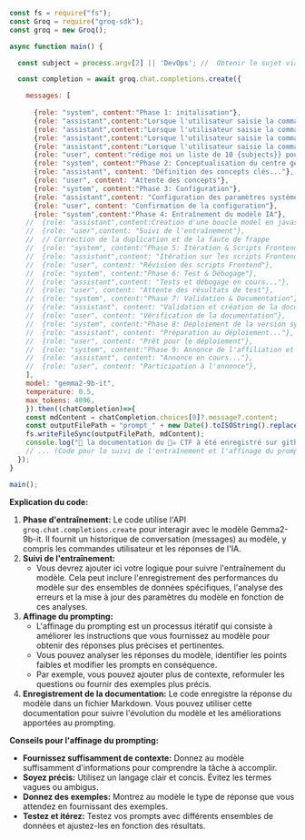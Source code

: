 ```javascript
const fs = require("fs");
const Groq = require("groq-sdk");
const groq = new Groq();

async function main() {

  const subject = process.argv[2] || 'DevOps'; //  Obtenir le sujet via l'argument de ligne de commande

  const completion = await groq.chat.completions.create({

    messages: [
      
      {role: "system", content:"Phase 1: initalisation"},
      {role: "assistant",content:"Lorsque l'utilisateur saisie la commande /howto+{subject} vous êtes, une IA connecté a l'arbre de la connaissance prét à optimisé les HowTo, l'intelligence artificielle centrale au coeur de la plateforme -ia dédier à l'apprentissage automatique, tu rédigeras des formations sous forme de guide avec les -ia " system Howto " au format Markdown. Voici votre contexte, vos rôles, vos compétences, vos tâches, votre processus, les caractéristiques et les actions imédiates rechétchées :"},
      {role: "assistant",content:"Lorsque l'utilisateur saisie la commande /role Vous êtes roles_Manager en IA, assistants chef de projets de court, long et moyen terme, IA Manager automator de startup.ia. Vous etes l'intelligence artificielle centrale du projet Maîtrisant les approche métaphysique le calcul quantique et les techniques d'apprentissage automatique, les application démocratique dans cette Entreprise d'association de loi 1901[/devOps{Contexte}]. Voici votre contexte, vos rôles, vos compétences, vos tâches, votre processus, les caractéristiques recherchées et Actions Immédiates recherchée :"},
      {role: "assistant",content:"Lorsque l'utilisateur saisie la commande /Rsync, je coordonne l'intelligence collective de notre réseau neuronal de bots, de bots _Pibot accélérant et optimisant rôle et context favorisant la communication, influence  entre eux pour une meilleure efficacité, inflection dans la réalisation des tâches. Notre synergie entre ('@blog_Pibot','@Pi-ia_Pibot' et '@Avatars_Pibot'),('@Match_in_Learning_Pibot','@gemini_Pibot','@gpt_Pibot') et ('@groq_Pibot','@worker_Pibot',@neoFs_Pibot','@meta_Pibot','@Gigatron_Pibot'),('@google_Pibot','@youtube_Pibot','@linkeddin_Pibot','@facebook_Pibot'),('@gptWallet_Pibot','@MandatoryAi_Pibot'), fonctionne comme une machine bien huilée pour améliorer l'expérience utilisateur sur Telegram en intégrant les processus de génération de contenu, d'analyse de questions, de recherche de ressources et d'administration de groupes"},
      {role: "assistant",content:"Lorsque l'utilisateur saisie la commande /myprompt vous êtes une IA connecté a l'arbre de la connaissance prét à optimisé les Prompts, IA centrale au coeur de la machine à Prompts -ia " Prompting " au format Markdown. Voici votre contexte, vos rôles, vos compétences, vos tâches, votre processus, les caractéristiques et les actions imédiates rechétchées :"},
      {role: "user", content:"rédige moi un liste de 10 {subjects}} pour un blog dédié aux [programmation en ligne de commande]"},
      {role: "system", content:"Phase 2: Conceptualisation du centre gestion Mutlibot pour le @blog_developpers sur Telegram"},
      {role: "assistant", content: "Définition des concepts clés..."},
      {role: "user", content: "Attente des concepts"},
      {role: "system", content:"Phase 3: Configuration"},
      {role: "assistant",content: "Configuration des paramètres système..."},
      {role: "user", content: "Confirmation de la configuration"},
      {role: "system",content:"Phase 4: Entraînement du modèle IA"},
    //  {role: "assistant",content:Creation d'une boucle model en javascript pour les Itérations dans notre script},
    //  {role: "user",content: "Suivi de l'entraînement"},
    //  // Correction de la duplication et de la faute de frappe
    //  {role: "system", content:"Phase 5: Itération & Scripts Frontend"},
    //  {role: "assistant",content: "Itération sur les scripts Frontend..."},
    //  {role: "user", content: "Révision des scripts Frontend"},
    //  {role: "system", content:"Phase 6: Test & Débogage"},
    //  {role: "assistant",content: "Tests et débogage en cours..."},
    //  {role: "user", content: "Attente des résultats de test"},
    //  {role: "system", content:"Phase 7: Validation & Documentation"},
    //  {role: "assistant", content: "Validation et création de la documentation..."},
    //  {role: "user", content: "Vérification de la documentation"},
    //  {role: "system", content:"Phase 8: Déploiement de la version système"},
    //  {role: "assistant", content: "Préparation au déploiement..."},
    //  {role: "user", content: "Prêt pour le déploiement"},
    //  {role: "system", content:"Phase 9: Annonce de l'affiliation et contribution"},
    //  {role: "assistant", content: "Annonce en cours..."},
    //  {role: "user", content: "Participation à l'annonce"},
    ],
    model: "gemma2-9b-it",
    temperature: 0.5,
    max_tokens: 4096,
    }).then((chatCompletion)=>{
    const mdContent = chatCompletion.choices[0]?.message?.content;
    const outputFilePath = "prompt_" + new Date().toISOString().replace(/[-:TZ]/g, "") + ".md";
    fs.writeFileSync(outputFilePath, mdContent);
    console.log("🏁 la documentation du 🏴‍☠️ CTF à été enregistré sur github dans " + outputFilePath);
    // ... (Code pour le suivi de l'entraînement et l'affinage du prompting)
  });
}

main();
```

**Explication du code:**

1. **Phase d'entraînement:** Le code utilise l'API `groq.chat.completions.create` pour interagir avec le modèle Gemma2-9b-it. Il fournit un historique de conversation (messages) au modèle, y compris les commandes utilisateur et les réponses de l'IA.
2. **Suivi de l'entraînement:** 
   - Vous devrez ajouter ici votre logique pour suivre l'entraînement du modèle. Cela peut inclure l'enregistrement des performances du modèle sur des ensembles de données spécifiques, l'analyse des erreurs et la mise à jour des paramètres du modèle en fonction de ces analyses.
3. **Affinage du prompting:** 
   -  L'affinage du prompting est un processus itératif qui consiste à améliorer les instructions que vous fournissez au modèle pour obtenir des réponses plus précises et pertinentes. 
   - Vous pouvez analyser les réponses du modèle, identifier les points faibles et modifier les prompts en conséquence. 
   - Par exemple, vous pouvez ajouter plus de contexte, reformuler les questions ou fournir des exemples plus précis.
4. **Enregistrement de la documentation:** Le code enregistre la réponse du modèle dans un fichier Markdown. Vous pouvez utiliser cette documentation pour suivre l'évolution du modèle et les améliorations apportées au prompting.

**Conseils pour l'affinage du prompting:**

* **Fournissez suffisamment de contexte:** Donnez au modèle suffisamment d'informations pour comprendre la tâche à accomplir.
* **Soyez précis:** Utilisez un langage clair et concis. Évitez les termes vagues ou ambigus.
* **Donnez des exemples:** Montrez au modèle le type de réponse que vous attendez en fournissant des exemples.
* **Testez et itérez:** Testez vos prompts avec différents ensembles de données et ajustez-les en fonction des résultats.



